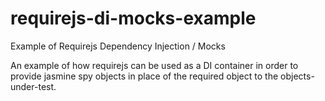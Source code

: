 requirejs-di-mocks-example
==========================

Example of Requirejs Dependency Injection / Mocks

An example of how requirejs can be used as a DI container in order to provide jasmine spy objects in place of the required object to the objects-under-test.
